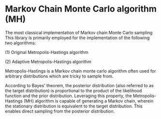 # **Markov Chain Monte Carlo algorithm (MH)**

The most classical implementation of Markov chain Monte Carlo sampling
This library is primarily employed for the implementation of the following two algorithms:

(1) Original Metropolis-Hastings algorithm

(2) Adaptive Metropolis-Hastings algorithm

Metropolis-Hastings is a Markov chain monte carlo algorithm often used for arbitrary distributions which are tricky to sample from.

According to Bayes' theorem, the posterior distribution (also referred to as the target distribution) is proportional to the product of the likelihood function and the prior distribution. Leveraging this property, the Metropolis-Hastings (MH) algorithm is capable of generating a Markov chain, wherein the stationary distribution is equivalent to the target distribution. This enables direct sampling from the posterior distribution.
